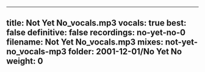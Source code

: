
---
title: Not Yet No_vocals.mp3
vocals: true
best: false
definitive: false
recordings: no-yet-no-0
filename: Not Yet No_vocals.mp3
mixes: not-yet-no_vocals-mp3
folder: 2001-12-01/No Yet No
weight: 0
---
